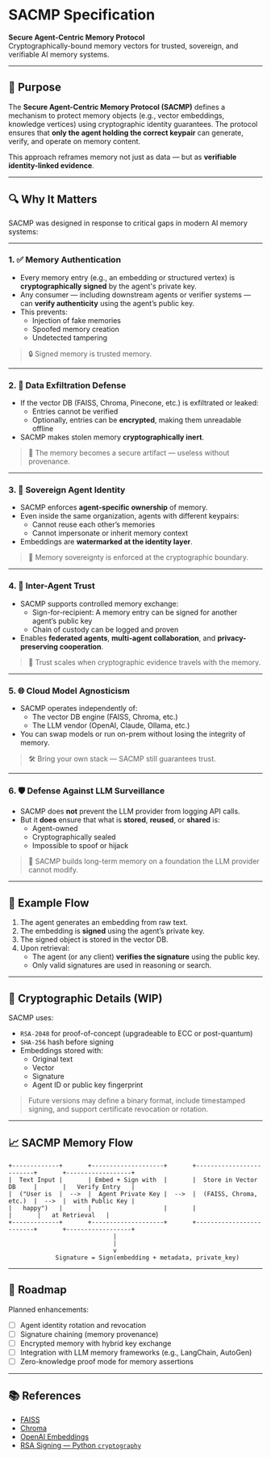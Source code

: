 # SACMP Specification

**Secure Agent-Centric Memory Protocol**  
Cryptographically-bound memory vectors for trusted, sovereign, and verifiable AI memory systems.

---

## 📌 Purpose

The **Secure Agent-Centric Memory Protocol (SACMP)** defines a mechanism to protect memory objects (e.g., vector embeddings, knowledge vertices) using cryptographic identity guarantees. The protocol ensures that **only the agent holding the correct keypair** can generate, verify, and operate on memory content.

This approach reframes memory not just as data — but as **verifiable identity-linked evidence**.

---

## 🔍 Why It Matters

SACMP was designed in response to critical gaps in modern AI memory systems:

---

### 1. ✅ Memory Authentication

- Every memory entry (e.g., an embedding or structured vertex) is **cryptographically signed** by the agent's private key.
- Any consumer — including downstream agents or verifier systems — can **verify authenticity** using the agent’s public key.
- This prevents:
  - Injection of fake memories
  - Spoofed memory creation
  - Undetected tampering

> 🔒 Signed memory is trusted memory.

---

### 2. 🔐 Data Exfiltration Defense

- If the vector DB (FAISS, Chroma, Pinecone, etc.) is exfiltrated or leaked:
  - Entries cannot be verified
  - Optionally, entries can be **encrypted**, making them unreadable offline
- SACMP makes stolen memory **cryptographically inert**.

> 🧬 The memory becomes a secure artifact — useless without provenance.

---

### 3. 🧠 Sovereign Agent Identity

- SACMP enforces **agent-specific ownership** of memory.
- Even inside the same organization, agents with different keypairs:
  - Cannot reuse each other’s memories
  - Cannot impersonate or inherit memory context
- Embeddings are **watermarked at the identity layer**.

> 🎯 Memory sovereignty is enforced at the cryptographic boundary.

---

### 4. 🤝 Inter-Agent Trust

- SACMP supports controlled memory exchange:
  - Sign-for-recipient: A memory entry can be signed for another agent’s public key
  - Chain of custody can be logged and proven
- Enables **federated agents**, **multi-agent collaboration**, and **privacy-preserving cooperation**.

> 🧩 Trust scales when cryptographic evidence travels with the memory.

---

### 5. 🌐 Cloud Model Agnosticism

- SACMP operates independently of:
  - The vector DB engine (FAISS, Chroma, etc.)
  - The LLM vendor (OpenAI, Claude, Ollama, etc.)
- You can swap models or run on-prem without losing the integrity of memory.

> 🛠️ Bring your own stack — SACMP still guarantees trust.

---

### 6. 🛡️ Defense Against LLM Surveillance

- SACMP does **not** prevent the LLM provider from logging API calls.
- But it **does** ensure that what is **stored**, **reused**, or **shared** is:
  - Agent-owned
  - Cryptographically sealed
  - Impossible to spoof or hijack

> 🧱 SACMP builds long-term memory on a foundation the LLM provider cannot modify.

---

## 📂 Example Flow

1. The agent generates an embedding from raw text.
2. The embedding is **signed** using the agent’s private key.
3. The signed object is stored in the vector DB.
4. Upon retrieval:
   - The agent (or any client) **verifies the signature** using the public key.
   - Only valid signatures are used in reasoning or search.

---

## 🔐 Cryptographic Details (WIP)

SACMP uses:
- `RSA-2048` for proof-of-concept (upgradeable to ECC or post-quantum)
- `SHA-256` hash before signing
- Embeddings stored with:
  - Original text
  - Vector
  - Signature
  - Agent ID or public key fingerprint

> Future versions may define a binary format, include timestamped signing, and support certificate revocation or rotation.

---

## 📈 SACMP Memory Flow

```text
+-------------+       +--------------------+       +-------------------------+       +------------------+
|  Text Input |       | Embed + Sign with  |       |  Store in Vector DB     |       |   Verify Entry   |
|  ("User is  |  -->  |  Agent Private Key |  -->  |  (FAISS, Chroma, etc.)  |  -->  |  with Public Key |
|   happy")   |       |                    |       |                         |       |   at Retrieval   |
+-------------+       +--------------------+       +-------------------------+       +------------------+
                             |                                           
                             |                                                                              
                             v
             Signature = Sign(embedding + metadata, private_key)
```

---

## 🧭 Roadmap

Planned enhancements:
- [ ] Agent identity rotation and revocation
- [ ] Signature chaining (memory provenance)
- [ ] Encrypted memory with hybrid key exchange
- [ ] Integration with LLM memory frameworks (e.g., LangChain, AutoGen)
- [ ] Zero-knowledge proof mode for memory assertions

---

## 📚 References

- [FAISS](https://github.com/facebookresearch/faiss)
- [Chroma](https://www.trychroma.com/)
- [OpenAI Embeddings](https://platform.openai.com/docs/guides/embeddings)
- [RSA Signing — Python `cryptography`](https://cryptography.io/en/latest/)